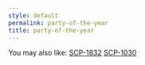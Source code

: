 ```yaml
---
style: default
permalink: party-of-the-year
title: party-of-the-year
---
```

You may also like:
[SCP-1832](http://scp-wiki.net/scp-1832)
[SCP-1030](http://scp-wiki.net/scp-1030)